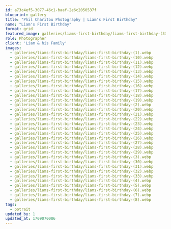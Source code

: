 ```yaml
---
id: a73c4ef5-3077-46c1-baaf-2e6c2050537f
blueprint: gallery
title: "Phil Charitou Photography | Liam's First Birthday"
name: "Liam's First Birthday"
format: grid
featured_image: galleries/liams-first-birthday/liams-first-birthday-(33).webp
role: Photographer
client: 'Liam & his Family'
images:
  - galleries/liams-first-birthday/liams-first-birthday-(1).webp
  - galleries/liams-first-birthday/liams-first-birthday-(10).webp
  - galleries/liams-first-birthday/liams-first-birthday-(11).webp
  - galleries/liams-first-birthday/liams-first-birthday-(12).webp
  - galleries/liams-first-birthday/liams-first-birthday-(13).webp
  - galleries/liams-first-birthday/liams-first-birthday-(14).webp
  - galleries/liams-first-birthday/liams-first-birthday-(15).webp
  - galleries/liams-first-birthday/liams-first-birthday-(16).webp
  - galleries/liams-first-birthday/liams-first-birthday-(17).webp
  - galleries/liams-first-birthday/liams-first-birthday-(18).webp
  - galleries/liams-first-birthday/liams-first-birthday-(19).webp
  - galleries/liams-first-birthday/liams-first-birthday-(2).webp
  - galleries/liams-first-birthday/liams-first-birthday-(20).webp
  - galleries/liams-first-birthday/liams-first-birthday-(21).webp
  - galleries/liams-first-birthday/liams-first-birthday-(22).webp
  - galleries/liams-first-birthday/liams-first-birthday-(23).webp
  - galleries/liams-first-birthday/liams-first-birthday-(24).webp
  - galleries/liams-first-birthday/liams-first-birthday-(25).webp
  - galleries/liams-first-birthday/liams-first-birthday-(26).webp
  - galleries/liams-first-birthday/liams-first-birthday-(27).webp
  - galleries/liams-first-birthday/liams-first-birthday-(28).webp
  - galleries/liams-first-birthday/liams-first-birthday-(29).webp
  - galleries/liams-first-birthday/liams-first-birthday-(3).webp
  - galleries/liams-first-birthday/liams-first-birthday-(30).webp
  - galleries/liams-first-birthday/liams-first-birthday-(31).webp
  - galleries/liams-first-birthday/liams-first-birthday-(32).webp
  - galleries/liams-first-birthday/liams-first-birthday-(33).webp
  - galleries/liams-first-birthday/liams-first-birthday-(4).webp
  - galleries/liams-first-birthday/liams-first-birthday-(5).webp
  - galleries/liams-first-birthday/liams-first-birthday-(6).webp
  - galleries/liams-first-birthday/liams-first-birthday-(7).webp
  - galleries/liams-first-birthday/liams-first-birthday-(8).webp
tags:
  - potrait
updated_by: 1
updated_at: 1709070086
---
```

